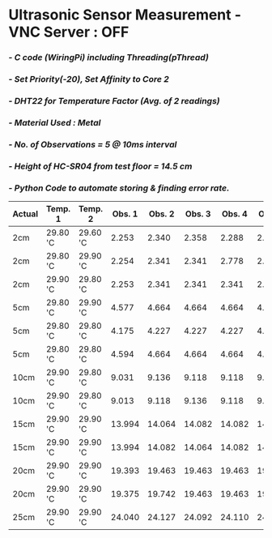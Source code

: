 # **Ultrasonic Sensor Measurement - VNC Server : OFF**
### *- C code (WiringPi) including Threading(pThread)*
### *- Set Priority(-20), Set Affinity to Core 2*
### *- DHT22 for Temperature Factor (Avg. of 2 readings)*
### *- Material Used : Metal*
### *- No. of Observations = 5 @ 10ms interval*
### *- Height of HC-SR04 from test floor = 14.5 cm*
### *- Python Code to automate storing & finding error rate.*

Actual | Temp. 1 | Temp. 2 | Obs. 1 | Obs. 2 | Obs. 3 | Obs. 4 | Obs. 5 | Repeat Count | Repeat Value | Error Rate
---- | ---- | ---- | ---- | ---- | ---- | ---- | ----| ---- | ---- | ----
 2cm | 29.80 'C | 29.60 'C | 2.253 | 2.340 | 2.358 | 2.288 | 2.323 | 0 | 0.000 | -2.000 
 2cm | 29.80 'C | 29.90 'C | 2.254 | 2.341 | 2.341 | 2.778 | 2.324 | 1 | 2.341 | 0.341 
 2cm | 29.90 'C | 29.80 'C | 2.253 | 2.341 | 2.341 | 2.341 | 2.341 | 3 | 2.340 | 0.340 
 5cm | 29.80 'C | 29.90 'C | 4.577 | 4.664 | 4.664 | 4.664 | 4.664 | 3 | 4.663 | -0.337 
 5cm | 29.80 'C | 29.80 'C | 4.175 | 4.227 | 4.227 | 4.227 | 4.245 | 2 | 4.227 | -0.773 
 5cm | 29.80 'C | 29.80 'C | 4.594 | 4.664 | 4.664 | 4.664 | 4.664 | 3 | 4.663 | -0.337 
 10cm | 29.90 'C | 29.80 'C | 9.031 | 9.136 | 9.118 | 9.118 | 9.118 | 2 | 9.118 | -0.882 
 10cm | 29.90 'C | 29.80 'C | 9.013 | 9.118 | 9.136 | 9.118 | 9.136 | 1 | 9.118 | -0.882 
 15cm | 29.90 'C | 29.90 'C | 13.994 | 14.064 | 14.082 | 14.082 | 14.082 | 2 | 14.081 | -0.919 
 15cm | 29.90 'C | 29.90 'C | 13.994 | 14.082 | 14.064 | 14.082 | 14.099 | 1 | 14.081 | -0.919 
 20cm | 29.90 'C | 29.90 'C | 19.393 | 19.463 | 19.463 | 19.463 | 19.463 | 3 | 19.462 | -0.538 
 20cm | 29.90 'C | 29.90 'C | 19.375 | 19.742 | 19.463 | 19.463 | 19.445 | 1 | 19.462 | -0.538 
 25cm | 29.90 'C | 29.90 'C | 24.040 | 24.127 | 24.092 | 24.110 | 24.110 | 1 | 24.109 | -0.891 
 